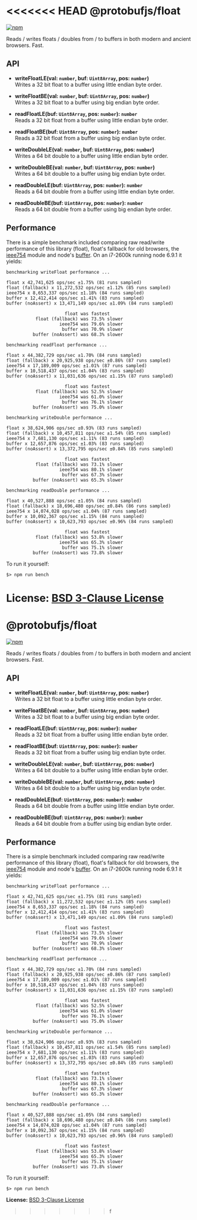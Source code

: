 <<<<<<< HEAD
@protobufjs/float
=================
[![npm](https://img.shields.io/npm/v/@protobufjs/float.svg)](https://www.npmjs.com/package/@protobufjs/float)

Reads / writes floats / doubles from / to buffers in both modern and ancient browsers. Fast.

API
---

* **writeFloatLE(val: `number`, buf: `Uint8Array`, pos: `number`)**<br />
  Writes a 32 bit float to a buffer using little endian byte order.

* **writeFloatBE(val: `number`, buf: `Uint8Array`, pos: `number`)**<br />
  Writes a 32 bit float to a buffer using big endian byte order.

* **readFloatLE(buf: `Uint8Array`, pos: `number`): `number`**<br />
  Reads a 32 bit float from a buffer using little endian byte order.

* **readFloatBE(buf: `Uint8Array`, pos: `number`): `number`**<br />
  Reads a 32 bit float from a buffer using big endian byte order.

* **writeDoubleLE(val: `number`, buf: `Uint8Array`, pos: `number`)**<br />
  Writes a 64 bit double to a buffer using little endian byte order.

* **writeDoubleBE(val: `number`, buf: `Uint8Array`, pos: `number`)**<br />
  Writes a 64 bit double to a buffer using big endian byte order.

* **readDoubleLE(buf: `Uint8Array`, pos: `number`): `number`**<br />
  Reads a 64 bit double from a buffer using little endian byte order.

* **readDoubleBE(buf: `Uint8Array`, pos: `number`): `number`**<br />
  Reads a 64 bit double from a buffer using big endian byte order.

Performance
-----------
There is a simple benchmark included comparing raw read/write performance of this library (float), float's fallback for old browsers, the [ieee754](https://www.npmjs.com/package/ieee754) module and node's [buffer](https://nodejs.org/api/buffer.html). On an i7-2600k running node 6.9.1 it yields:

```
benchmarking writeFloat performance ...

float x 42,741,625 ops/sec ±1.75% (81 runs sampled)
float (fallback) x 11,272,532 ops/sec ±1.12% (85 runs sampled)
ieee754 x 8,653,337 ops/sec ±1.18% (84 runs sampled)
buffer x 12,412,414 ops/sec ±1.41% (83 runs sampled)
buffer (noAssert) x 13,471,149 ops/sec ±1.09% (84 runs sampled)

                      float was fastest
           float (fallback) was 73.5% slower
                    ieee754 was 79.6% slower
                     buffer was 70.9% slower
          buffer (noAssert) was 68.3% slower

benchmarking readFloat performance ...

float x 44,382,729 ops/sec ±1.70% (84 runs sampled)
float (fallback) x 20,925,938 ops/sec ±0.86% (87 runs sampled)
ieee754 x 17,189,009 ops/sec ±1.01% (87 runs sampled)
buffer x 10,518,437 ops/sec ±1.04% (83 runs sampled)
buffer (noAssert) x 11,031,636 ops/sec ±1.15% (87 runs sampled)

                      float was fastest
           float (fallback) was 52.5% slower
                    ieee754 was 61.0% slower
                     buffer was 76.1% slower
          buffer (noAssert) was 75.0% slower

benchmarking writeDouble performance ...

float x 38,624,906 ops/sec ±0.93% (83 runs sampled)
float (fallback) x 10,457,811 ops/sec ±1.54% (85 runs sampled)
ieee754 x 7,681,130 ops/sec ±1.11% (83 runs sampled)
buffer x 12,657,876 ops/sec ±1.03% (83 runs sampled)
buffer (noAssert) x 13,372,795 ops/sec ±0.84% (85 runs sampled)

                      float was fastest
           float (fallback) was 73.1% slower
                    ieee754 was 80.1% slower
                     buffer was 67.3% slower
          buffer (noAssert) was 65.3% slower

benchmarking readDouble performance ...

float x 40,527,888 ops/sec ±1.05% (84 runs sampled)
float (fallback) x 18,696,480 ops/sec ±0.84% (86 runs sampled)
ieee754 x 14,074,028 ops/sec ±1.04% (87 runs sampled)
buffer x 10,092,367 ops/sec ±1.15% (84 runs sampled)
buffer (noAssert) x 10,623,793 ops/sec ±0.96% (84 runs sampled)

                      float was fastest
           float (fallback) was 53.8% slower
                    ieee754 was 65.3% slower
                     buffer was 75.1% slower
          buffer (noAssert) was 73.8% slower
```

To run it yourself:

```
$> npm run bench
```

**License:** [BSD 3-Clause License](https://opensource.org/licenses/BSD-3-Clause)
=======
@protobufjs/float
=================
[![npm](https://img.shields.io/npm/v/@protobufjs/float.svg)](https://www.npmjs.com/package/@protobufjs/float)

Reads / writes floats / doubles from / to buffers in both modern and ancient browsers. Fast.

API
---

* **writeFloatLE(val: `number`, buf: `Uint8Array`, pos: `number`)**<br />
  Writes a 32 bit float to a buffer using little endian byte order.

* **writeFloatBE(val: `number`, buf: `Uint8Array`, pos: `number`)**<br />
  Writes a 32 bit float to a buffer using big endian byte order.

* **readFloatLE(buf: `Uint8Array`, pos: `number`): `number`**<br />
  Reads a 32 bit float from a buffer using little endian byte order.

* **readFloatBE(buf: `Uint8Array`, pos: `number`): `number`**<br />
  Reads a 32 bit float from a buffer using big endian byte order.

* **writeDoubleLE(val: `number`, buf: `Uint8Array`, pos: `number`)**<br />
  Writes a 64 bit double to a buffer using little endian byte order.

* **writeDoubleBE(val: `number`, buf: `Uint8Array`, pos: `number`)**<br />
  Writes a 64 bit double to a buffer using big endian byte order.

* **readDoubleLE(buf: `Uint8Array`, pos: `number`): `number`**<br />
  Reads a 64 bit double from a buffer using little endian byte order.

* **readDoubleBE(buf: `Uint8Array`, pos: `number`): `number`**<br />
  Reads a 64 bit double from a buffer using big endian byte order.

Performance
-----------
There is a simple benchmark included comparing raw read/write performance of this library (float), float's fallback for old browsers, the [ieee754](https://www.npmjs.com/package/ieee754) module and node's [buffer](https://nodejs.org/api/buffer.html). On an i7-2600k running node 6.9.1 it yields:

```
benchmarking writeFloat performance ...

float x 42,741,625 ops/sec ±1.75% (81 runs sampled)
float (fallback) x 11,272,532 ops/sec ±1.12% (85 runs sampled)
ieee754 x 8,653,337 ops/sec ±1.18% (84 runs sampled)
buffer x 12,412,414 ops/sec ±1.41% (83 runs sampled)
buffer (noAssert) x 13,471,149 ops/sec ±1.09% (84 runs sampled)

                      float was fastest
           float (fallback) was 73.5% slower
                    ieee754 was 79.6% slower
                     buffer was 70.9% slower
          buffer (noAssert) was 68.3% slower

benchmarking readFloat performance ...

float x 44,382,729 ops/sec ±1.70% (84 runs sampled)
float (fallback) x 20,925,938 ops/sec ±0.86% (87 runs sampled)
ieee754 x 17,189,009 ops/sec ±1.01% (87 runs sampled)
buffer x 10,518,437 ops/sec ±1.04% (83 runs sampled)
buffer (noAssert) x 11,031,636 ops/sec ±1.15% (87 runs sampled)

                      float was fastest
           float (fallback) was 52.5% slower
                    ieee754 was 61.0% slower
                     buffer was 76.1% slower
          buffer (noAssert) was 75.0% slower

benchmarking writeDouble performance ...

float x 38,624,906 ops/sec ±0.93% (83 runs sampled)
float (fallback) x 10,457,811 ops/sec ±1.54% (85 runs sampled)
ieee754 x 7,681,130 ops/sec ±1.11% (83 runs sampled)
buffer x 12,657,876 ops/sec ±1.03% (83 runs sampled)
buffer (noAssert) x 13,372,795 ops/sec ±0.84% (85 runs sampled)

                      float was fastest
           float (fallback) was 73.1% slower
                    ieee754 was 80.1% slower
                     buffer was 67.3% slower
          buffer (noAssert) was 65.3% slower

benchmarking readDouble performance ...

float x 40,527,888 ops/sec ±1.05% (84 runs sampled)
float (fallback) x 18,696,480 ops/sec ±0.84% (86 runs sampled)
ieee754 x 14,074,028 ops/sec ±1.04% (87 runs sampled)
buffer x 10,092,367 ops/sec ±1.15% (84 runs sampled)
buffer (noAssert) x 10,623,793 ops/sec ±0.96% (84 runs sampled)

                      float was fastest
           float (fallback) was 53.8% slower
                    ieee754 was 65.3% slower
                     buffer was 75.1% slower
          buffer (noAssert) was 73.8% slower
```

To run it yourself:

```
$> npm run bench
```

**License:** [BSD 3-Clause License](https://opensource.org/licenses/BSD-3-Clause)
>>>>>>> f
